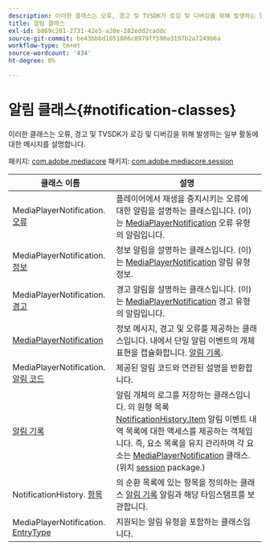 ```yaml
---
description: 이러한 클래스는 오류, 경고 및 TVSDK가 로깅 및 디버깅을 위해 발생하는 일부 활동에 대한 메시지를 설명합니다.
title: 알림 클래스
exl-id: b869c201-2731-42e5-a20e-282edd2caddc
source-git-commit: be43bbbd1051886c8979ff590a3197b2a7249b6a
workflow-type: tm+mt
source-wordcount: '434'
ht-degree: 0%

---
```


# 알림 클래스{#notification-classes}

이러한 클래스는 오류, 경고 및 TVSDK가 로깅 및 디버깅을 위해 발생하는 일부 활동에 대한 메시지를 설명합니다.

패키지: [com.adobe.mediacore](https://help.adobe.com/en_US/primetime/api/psdk/javadoc_1.4/com/adobe/mediacore/package-summary.html)  패키지: [com.adobe.mediacore.session](https://help.adobe.com/en_US/primetime/api/psdk/javadoc_1.4/com/adobe/mediacore/session/package-summary.html)

| 클래스 이름 | 설명 |
|---|---|
| MediaPlayerNotification. [오류](https://help.adobe.com/en_US/primetime/api/psdk/javadoc_1.4/com/adobe/mediacore/MediaPlayerNotification.Error.html) | 플레이어에서 재생을 중지시키는 오류에 대한 알림을 설명하는 클래스입니다. (이)는 [MediaPlayerNotification](https://help.adobe.com/en_US/primetime/api/psdk/javadoc_1.4/com/adobe/mediacore/MediaPlayerNotification.html) 오류 유형의 알림입니다. |
| MediaPlayerNotification. [정보](https://help.adobe.com/en_US/primetime/api/psdk/javadoc_1.4/com/adobe/mediacore/MediaPlayerNotification.Info.html) | 정보 알림을 설명하는 클래스입니다. (이)는 [MediaPlayerNotification](https://help.adobe.com/en_US/primetime/api/psdk/javadoc_1.4/com/adobe/mediacore/MediaPlayerNotification.html) 알림 유형 정보. |
| MediaPlayerNotification. [경고](https://help.adobe.com/en_US/primetime/api/psdk/javadoc_1.4/com/adobe/mediacore/MediaPlayerNotification.Warning.html) | 경고 알림을 설명하는 클래스입니다. (이)는 [MediaPlayerNotification](https://help.adobe.com/en_US/primetime/api/psdk/javadoc_1.4/com/adobe/mediacore/MediaPlayerNotification.html) 경고 유형의 알림입니다. |
| [MediaPlayerNotification](https://help.adobe.com/en_US/primetime/api/psdk/javadoc_1.4/com/adobe/mediacore/MediaPlayerNotification.html) | 정보 메시지, 경고 및 오류를 제공하는 클래스입니다. 내에서 단일 알림 이벤트의 개체 표현을 캡슐화합니다. [알림 기록](https://help.adobe.com/en_US/primetime/api/psdk/javadoc_1.4/com/adobe/mediacore/session/NotificationHistory.html). |
| MediaPlayerNotification. [알림 코드](https://help.adobe.com/en_US/primetime/api/psdk/javadoc_1.4/com/adobe/mediacore/MediaPlayerNotification.NotificationCode.html) | 제공된 알림 코드와 연관된 설명을 반환합니다. |
| [알림 기록](https://help.adobe.com/en_US/primetime/api/psdk/javadoc_1.4/com/adobe/mediacore/session/NotificationHistory.html) | 알림 개체의 로그를 저장하는 클래스입니다. 의 원형 목록 [NotificationHistory.Item](https://help.adobe.com/en_US/primetime/api/psdk/javadoc_1.4/com/adobe/mediacore/session/NotificationHistory.Item.html) 알림 이벤트 내역 목록에 대한 액세스를 제공하는 객체입니다. 즉, 요소 목록을 유지 관리하며 각 요소는 [MediaPlayerNotification](https://help.adobe.com/en_US/primetime/api/psdk/javadoc_1.4/com/adobe/mediacore/MediaPlayerNotification.html) 클래스. (위치 [session](https://help.adobe.com/en_US/primetime/api/psdk/javadoc_1.4/com/adobe/mediacore/session/package-summary.html) package.) |
| NotificationHistory. [항목](https://help.adobe.com/en_US/primetime/api/psdk/javadoc_1.4/com/adobe/mediacore/session/NotificationHistory.Item.html) | 의 순환 목록에 있는 항목을 정의하는 클래스 [알림 기록](https://help.adobe.com/en_US/primetime/api/psdk/javadoc_1.4/com/adobe/mediacore/session/NotificationHistory.html) 알림과 해당 타임스탬프를 보관합니다. |
| MediaPlayerNotification. [EntryType](https://help.adobe.com/en_US/primetime/api/psdk/javadoc_1.4/com/adobe/mediacore/MediaPlayerNotification.EntryType.html) | 지원되는 알림 유형을 포함하는 클래스입니다. |
